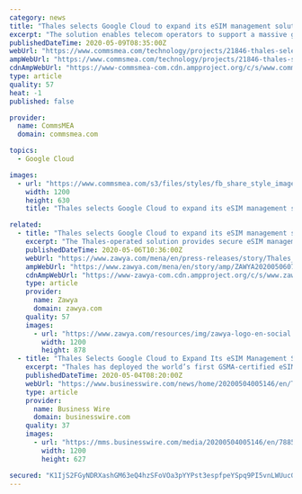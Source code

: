 ```yaml
---
category: news
title: "Thales selects Google Cloud to expand its eSIM management solution"
excerpt: "The solution enables telecom operators to support a massive global increase in the volume of embedded mobile subscriptions"
publishedDateTime: 2020-05-09T08:35:00Z
webUrl: "https://www.commsmea.com/technology/projects/21846-thales-selects-google-cloud-to-expand-its-esim-management-solution"
ampWebUrl: "https://www.commsmea.com/technology/projects/21846-thales-selects-google-cloud-to-expand-its-esim-management-solution?amp"
cdnAmpWebUrl: "https://www-commsmea-com.cdn.ampproject.org/c/s/www.commsmea.com/technology/projects/21846-thales-selects-google-cloud-to-expand-its-esim-management-solution?amp"
type: article
quality: 57
heat: -1
published: false

provider:
  name: CommsMEA
  domain: commsmea.com

topics:
  - Google Cloud

images:
  - url: "https://www.commsmea.com/s3/files/styles/fb_share_style_image/public/images/2018/03/18/cloud.jpg?itok=9r6PeJ9k"
    width: 1200
    height: 630
    title: "Thales selects Google Cloud to expand its eSIM management solution"

related:
  - title: "Thales selects Google Cloud to expand its eSIM management solution"
    excerpt: "The Thales-operated solution provides secure eSIM management services and provides compliance with data protection and privacy requirements."
    publishedDateTime: 2020-05-06T10:36:00Z
    webUrl: "https://www.zawya.com/mena/en/press-releases/story/Thales_selects_Google_Cloud_to_expand_its_eSIM_management_solution-ZAWYA20200506073300/"
    ampWebUrl: "https://www.zawya.com/mena/en/story/amp/ZAWYA20200506073300/"
    cdnAmpWebUrl: "https://www-zawya-com.cdn.ampproject.org/c/s/www.zawya.com/mena/en/story/amp/ZAWYA20200506073300/"
    type: article
    provider:
      name: Zawya
      domain: zawya.com
    quality: 57
    images:
      - url: "https://www.zawya.com/resources/img/zawya-logo-en-social.png"
        width: 1200
        height: 878
  - title: "Thales Selects Google Cloud to Expand Its eSIM Management Solution"
    excerpt: "Thales has deployed the world’s first GSMA-certified eSIM activation solution on Google Cloud. This solution will offer telecom operators secure and h"
    publishedDateTime: 2020-05-04T08:20:00Z
    webUrl: "https://www.businesswire.com/news/home/20200504005146/en/Thales-Selects-Google-Cloud-Expand-eSIM-Management"
    type: article
    provider:
      name: Business Wire
      domain: businesswire.com
    quality: 37
    images:
      - url: "https://mms.businesswire.com/media/20200504005146/en/788573/23/thales+graphic.jpg"
        width: 1200
        height: 627

secured: "K1IjS2FGyNDRXashGM63eQ4hzSFoVOa3pYYPst3espfpeYSpq9PI5vnLWUucGCByKcaKu4Xm5tm5iyA/U+Q+YWstxklmkWi+rodEZPkICVX+/yEHiiQThOEz4d1kf/nl0QydR6nWMgCxEr+vyMgfTLCBZtzKHMdcYJHmZ2QLHJpCLQb1+KpOhICcIOMMCesh3GIdHlHEiy7dI4KSe1hNALzhKPDJnspwioKo1bWJGdUA60+xSCWOxBefGlFeJKnpBk5wzh+NNWgDMCJpUtoyQvNpxCDs2unNT7Km4NCpt1ehb4baJtzSJgIEodV+Y968yXrfgtMmSxs8WNYJxP9hROm/7NtotrHNFz2AfMB6X8D8/NFX/CaspKJwcBTjNRdaWVHwPRvDB30Qcx1B9HZGvFvBK2lVLGYeB8HeTmabDDdmjJNEl5zlCtsHPnURZDo6QjYs4PuT4MJ/937u7CpLOruGIp78ceRxMiSvdql0Bqg=;CNX/65J5zd1CwKqPcIP/Rg=="
---
```


